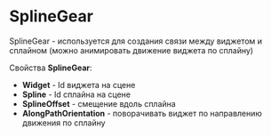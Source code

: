 # SplineGear

SplineGear - используется для создания связи между виджетом и сплайном (можно анимировать движение виджета по сплайну)

Свойства **SplineGear**:

* **Widget** - Id виджета на сцене
* **Spline** - Id сплайна на сцене
* **SplineOffset** - смещение вдоль сплайна
* **AlongPathOrientation** - поворачивать виджет по направлению движения по сплайну
